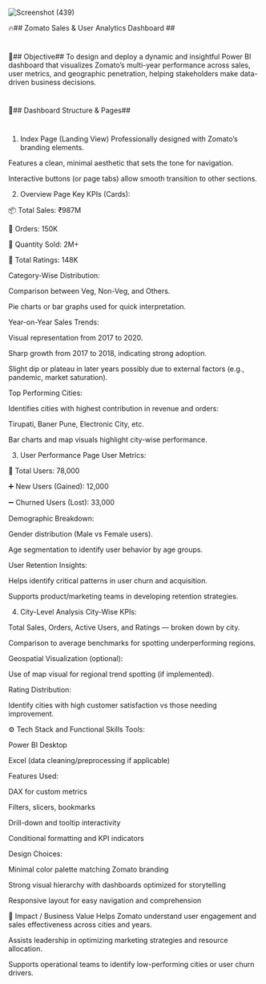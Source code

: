 ![Screenshot (439)](https://github.com/user-attachments/assets/d16181cd-bf78-499a-9ffb-cc18e69dbb18)

🔥## Zomato Sales & User Analytics Dashboard ##
#
📌## Objective##
To design and deploy a dynamic and insightful Power BI dashboard that visualizes Zomato’s multi-year performance across sales, user metrics, and geographic penetration, helping stakeholders make data-driven business decisions.
#
🧩## Dashboard Structure & Pages##
#
1. Index Page (Landing View)
Professionally designed with Zomato’s branding elements.

Features a clean, minimal aesthetic that sets the tone for navigation.

Interactive buttons (or page tabs) allow smooth transition to other sections.

2. Overview Page
Key KPIs (Cards):

📦 Total Sales: ₹987M

🛒 Orders: 150K

🔢 Quantity Sold: 2M+

🌟 Total Ratings: 148K

Category-Wise Distribution:

Comparison between Veg, Non-Veg, and Others.

Pie charts or bar graphs used for quick interpretation.

Year-on-Year Sales Trends:

Visual representation from 2017 to 2020.

Sharp growth from 2017 to 2018, indicating strong adoption.

Slight dip or plateau in later years possibly due to external factors (e.g., pandemic, market saturation).

Top Performing Cities:

Identifies cities with highest contribution in revenue and orders:

Tirupati, Baner Pune, Electronic City, etc.

Bar charts and map visuals highlight city-wise performance.

3. User Performance Page
User Metrics:

👥 Total Users: 78,000

➕ New Users (Gained): 12,000

➖ Churned Users (Lost): 33,000

Demographic Breakdown:

Gender distribution (Male vs Female users).

Age segmentation to identify user behavior by age groups.

User Retention Insights:

Helps identify critical patterns in user churn and acquisition.

Supports product/marketing teams in developing retention strategies.

4. City-Level Analysis
City-Wise KPIs:

Total Sales, Orders, Active Users, and Ratings — broken down by city.

Comparison to average benchmarks for spotting underperforming regions.

Geospatial Visualization (optional):

Use of map visual for regional trend spotting (if implemented).

Rating Distribution:

Identify cities with high customer satisfaction vs those needing improvement.

⚙️ Tech Stack and Functional Skills
Tools:

Power BI Desktop

Excel (data cleaning/preprocessing if applicable)

Features Used:

DAX for custom metrics

Filters, slicers, bookmarks

Drill-down and tooltip interactivity

Conditional formatting and KPI indicators

Design Choices:

Minimal color palette matching Zomato branding

Strong visual hierarchy with dashboards optimized for storytelling

Responsive layout for easy navigation and comprehension

🎯 Impact / Business Value
Helps Zomato understand user engagement and sales effectiveness across cities and years.

Assists leadership in optimizing marketing strategies and resource allocation.

Supports operational teams to identify low-performing cities or user churn drivers.

